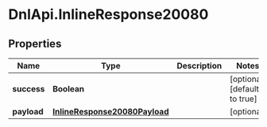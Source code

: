 # DnlApi.InlineResponse20080

## Properties
Name | Type | Description | Notes
------------ | ------------- | ------------- | -------------
**success** | **Boolean** |  | [optional] [default to true]
**payload** | [**InlineResponse20080Payload**](InlineResponse20080Payload.md) |  | [optional] 


